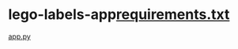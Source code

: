 # lego-labels-app[requirements.txt](https://github.com/user-attachments/files/22224941/requirements.txt)
[app.py](https://github.com/user-attachments/files/22224942/app.py)
